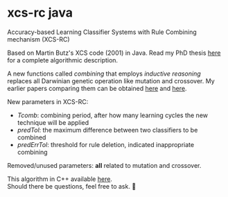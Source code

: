 # xcs-rc java
Accuracy-based Learning Classifier Systems with Rule Combining mechanism (XCS-RC)

Based on Martin Butz's XCS code (2001) in Java.
Read my PhD thesis <a href="https://publikationen.bibliothek.kit.edu/1000046880">here</a> for a complete algorithmic description.

A new functions called <i>combining</i> that employs <i>inductive reasoning</i> replaces all Darwinian genetic operation like mutation and crossover. My earlier papers comparing them can be obtained <a href="https://link.springer.com/chapter/10.1007/978-3-642-17298-4_30">here</a> and <a href="https://dl.acm.org/citation.cfm?id=2331009">here</a>.

New parameters in XCS-RC:
<ul>
  <li><i>Tcomb</i>: combining period, after how many learning cycles the new technique will be applied</li>
  <li><i>predTol</i>: the maximum difference between two classifiers to be combined
  <li><I>predErrTol</i>: threshold for rule deletion, indicated inappropriate combining
</ul>

Removed/unused parameters: <b>all</b> related to mutation and crossover.

This algorithm in C++ available <a href="https://github.com/nuggfr/xcs-rc-cpp">here</a>.<br>
Should there be questions, feel free to ask. &#128578;
